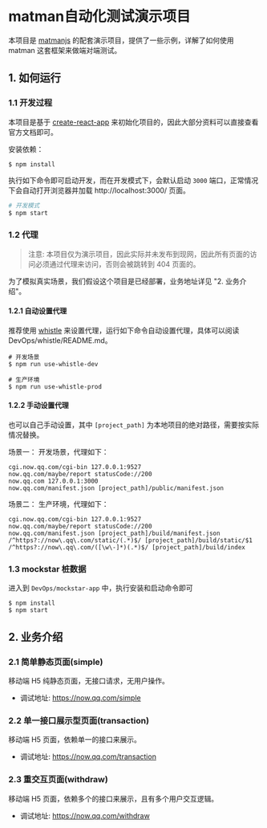 # matman自动化测试演示项目

本项目是 [matmanjs](https://matmanjs.gitbook.io/cookbook/) 的配套演示项目，提供了一些示例，详解了如何使用 matman 这套框架来做端对端测试。


## 1. 如何运行

### 1.1 开发过程

本项目是基于 [create-react-app](https://github.com/facebook/create-react-app)  来初始化项目的，因此大部分资料可以直接查看官方文档即可。

安装依赖：

```
$ npm install
```

执行如下命令即可启动开发，而在开发模式下，会默认启动 `3000` 端口，正常情况下会自动打开浏览器并加载 http://localhost:3000/ 页面。

```sh
# 开发模式
$ npm start
```


### 1.2 代理

> 注意: 本项目仅为演示项目，因此实际并未发布到现网，因此所有页面的访问必须通过代理来访问，否则会被跳转到 404 页面的。

为了模拟真实场景，我们假设这个项目是已经部署，业务地址详见 "2. 业务介绍"。

#### 1.2.1 自动设置代理

推荐使用 [whistle](https://github.com/avwo/whistle) 来设置代理，运行如下命令自动设置代理，具体可以阅读 DevOps/whistle/README.md。

```
# 开发场景
$ npm run use-whistle-dev

# 生产环境
$ npm run use-whistle-prod
```


#### 1.2.2 手动设置代理

也可以自己手动设置，其中 `[project_path]` 为本地项目的绝对路径，需要按实际情况替换。

场景一： 开发场景，代理如下：

```
cgi.now.qq.com/cgi-bin 127.0.0.1:9527
now.qq.com/maybe/report statusCode://200
now.qq.com 127.0.0.1:3000
now.qq.com/manifest.json [project_path]/public/manifest.json
```

场景二： 生产环境，代理如下：

```
cgi.now.qq.com/cgi-bin 127.0.0.1:9527
now.qq.com/maybe/report statusCode://200
now.qq.com/manifest.json [project_path]/build/manifest.json
/^https?://now\.qq\.com/static/(.*)$/ [project_path]/build/static/$1
/^https?://now\.qq\.com/([\w\-]*)(.*)$/ [project_path]/build/index
```

### 1.3 mockstar 桩数据

进入到 `DevOps/mockstar-app` 中，执行安装和启动命令即可

```
$ npm install
$ npm start
```


## 2. 业务介绍

### 2.1 简单静态页面(simple)

移动端 H5 纯静态页面，无接口请求，无用户操作。

- 调试地址: https://now.qq.com/simple

### 2.2 单一接口展示型页面(transaction)

移动端 H5 页面，依赖单一的接口来展示。

- 调试地址: https://now.qq.com/transaction

### 2.3 重交互页面(withdraw)

移动端 H5 页面，依赖多个的接口来展示，且有多个用户交互逻辑。

- 调试地址: https://now.qq.com/withdraw

